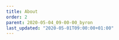 ```yaml
---
title: About
order: 2
parent: 2020-05-04_09-00-00_byron
last_updated: "2020-05-01T09:00:00+01:00"
---
```

